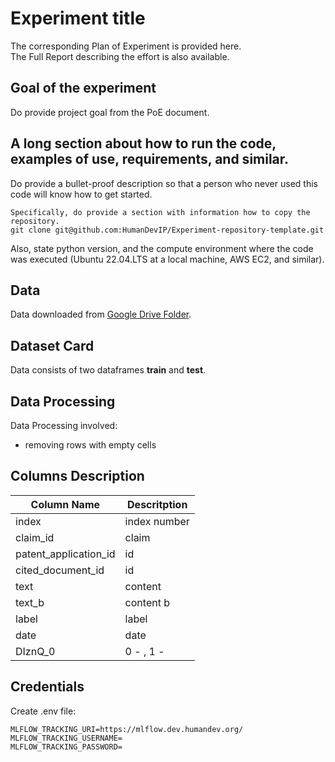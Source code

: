 # Experiment title 

The corresponding <a href:=https://www.notion.so/Plan-of-Experiment-PoE-template-efed4153dd7849c5979e9abb00293ec0>Plan of Experiment is provided here</a>.
\
The <a href:=https://www.notion.so/Experiment-Report-Template-450e66b444c74039bd1beda4f6c226a9>Full Report</a> describing the effort is also available.

## Goal of the experiment
Do provide project goal from the PoE document.

## A long section about how to run the code, examples of use, requirements, and similar.
Do provide a bullet-proof description so that a person who never used this code will know how to get started.

```
Specifically, do provide a section with information how to copy the repository.
git clone git@github.com:HumanDevIP/Experiment-repository-template.git
```

Also, state python version, and the compute environment where the code was executed (Ubuntu 22.04.LTS at a local machine, AWS EC2, and similar).

## Data
Data downloaded from [Google Drive Folder](https://drive.google.com/drive/folders/1bReauP_LtdzBFpCk82RL3N8hvufGSr8r?usp=drive_link).

## Dataset Card

Data consists of two dataframes **train** and **test**.

## Data Processing

Data Processing involved:
- removing rows with empty cells

## Columns Description

| Column Name           | Descritption  |
|---                    | ---           |
| index                 | index number  |
| claim_id              | claim         |
| patent_application_id | id            |
| cited_document_id     | id            |
| text                  | content       |
| text_b                | content b     |
| label                 | label         |
| date                  | date          |
| DIznQ_0               | 0 - , 1 -     |

## Credentials

Create .env file:

```shell
MLFLOW_TRACKING_URI=https://mlflow.dev.humandev.org/
MLFLOW_TRACKING_USERNAME=
MLFLOW_TRACKING_PASSWORD=
```
